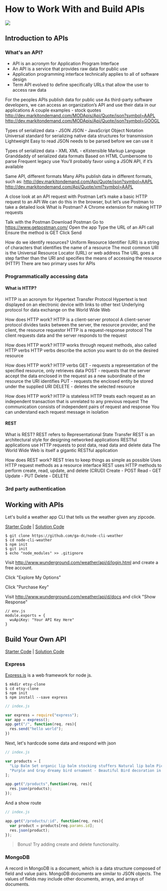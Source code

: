 # How to Work With and Build APIs

![](http://washingtontechnology.org/wp-content/uploads/2014/11/General_Assembly_logo.png)

## Introduction to APIs

### What's an API?

- API is an acronym for Application Program Interface
- An API is a service that provides raw data for public use
- Application programming interface technically applies to all of software design
- Term API evolved to define specifically URLs that allow the user to access raw data

For the peoples
APIs publish data for public use
As third-party software developers, we can access an organization’s API and use their data in our applications
A couple examples - stock quotes
http://dev.markitondemand.com/MODApis/Api/Quote/json?symbol=AAPL
http://dev.markitondemand.com/MODApis/Api/Quote/json?symbol=GOOGL

Types of serialized data - JSON
JSON - JavaScript Object Notation
Universal standard for serializing native data structures for transmission
Lightweight
Easy to read
JSON needs to be parsed before we can use it

Types of serialized data - XML
XML - eXstensible Markup Language
Granddaddy of serialized data formats
Based on HTML
Cumbersome to parse
Frequent legacy use
You’ll probably favor using a JSON API, if it’s available

Same API, different formats
Many APIs publish data in different formats, such as:
http://dev.markitondemand.com/Api/Quote/json?symbol=AAPL
http://dev.markitondemand.com/Api/Quote/xml?symbol=AAPL

A close look at an API request with Postman
Let’s make a basic HTTP request to an API
We can do this in the browser, but let’s use Postman to take a detailed look
What is Postman?
A Chrome extension for making HTTP requests 

Talk with the Postman
Download Postman
Go to https://www.getpostman.com/
Open the app
Type the URL of an API call
Ensure the method is GET
Click Send

How do we identify resources?
Uniform Resource Identifier (URI) is a string of characters that identifies the name of a resource
The most common URI is the Universal Resource Locator (URL) or web address
The URL goes a step farther than the URI and specifies the means of accessing the resource (HTTP)
There are two primary uses for APIs

### Programmatically accessing data

#### What is HTTP?
HTTP is an acronym for Hypertext Transfer Protocol
Hypertext is text displayed on an electronic device with links to other text
Underlying protocol for data exchange on the World Wide Web

How does HTTP work?	
HTTP is a client-server protocol
A client-server protocol divides tasks between the server, the resource provider, and the client, the resource requestor
HTTP is a request-response protocol
The client requests data and the server responds to the request

How does HTTP work?
HTTP works through request methods, also called HTTP verbs
HTTP verbs describe the action you want to do on the desired resource

How does HTTP work?	
HTTP verbs
GET - requests a representation of the specified resource, only retrieves data
POST - requests that the server accept the data enclosed in the request as a new subordinate of the resource the URI identifies
PUT - requests the enclosed entity be stored under the supplied URI
DELETE - deletes the selected resource

How does HTTP work?	
HTTP is stateless
HTTP treats each request as an independent transaction that is unrelated to any previous request
The communication consists of independent pairs of request and response
You can understand each request message in isolation

#### REST
What is REST?
REST refers to Representational State Transfer
REST is an architectural style for designing networked applications
RESTful applications use HTTP requests to post data, read data and delete data
The World Wide Web is itself a gigantic RESTful application

How does REST work?
REST tries to keep things as simple as possible
Uses HTTP request methods as a resource interface
REST uses HTTP methods to perform create, read, update, and delete (CRUD)
Create - POST
Read - GET
Update - PUT
Delete - DELETE

### 3rd party authentication

## Working with APIs

Let's build a weather app CLI that tells us the weather given any zipcode.

[Starter Code](https://github.com/ga-dc/node-cli-weather) | [Solution Code](https://github.com/ga-dc/node-cli-weather/tree/solution)

    $ git clone https://github.com/ga-dc/node-cli-weather
    $ cd node-cli-weather
    $ npm init
    $ git init
    $ echo "node_modules" >> .gitignore

Visit http://www.wunderground.com/weather/api/d/login.html and create a free account.

Click "Explore My Options"

Click "Purchase Key"

Visit http://www.wunderground.com/weather/api/d/docs and click "Show Response"

```
// env.js
module.exports = {
  wuApiKey: "Your API Key Here"
}
```

## Build Your Own API

[Starter Code](https://github.com/ga-dc/products-api) | [Solution Code](https://github.com/ga-dc/products-api/tree/solution)

### Express

[Express.js](http://expressjs.com/en/index.html) is a web framework for node js.

    $ mkdir etsy-clone
    $ cd etsy-clone
    $ npm init
    $ npm install --save express

```js
// index.js

var express = require("express");
var app = express();
app.get("/", function(req, res){
  res.send("hello world");
})
```

Next, let's hardcode some data and respond with json

```js
// index.js

var products = [
  "Lip Balm Set organic lip balm stocking stuffers Natural lip balm Pick 3",
  "Purple and Gray dreamy bird ornament - Beautiful Bird decoration in beige - Upcycled Woodland hanging"
];

app.get("/products",function(req, res){
  res.json(products);
});
```

And a show route

```js
// index.js

app.get("/products/:id", function(req, res){
  var product = products[req.params.id];
  res.json(product);
});
```

>Bonus! Try adding create and delete functionality.

### MongoDB

A record in MongoDB is a document, which is a data structure composed of field and value pairs. MongoDB documents are similar to JSON objects. The values of fields may include other documents, arrays, and arrays of documents.

